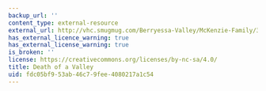 ```yaml
---
backup_url: ''
content_type: external-resource
external_url: http://vhc.smugmug.com/Berryessa-Valley/McKenzie-Family/3671954_nnhGhM/211501484_sfCTx8Q#!i=211501484&k=sfCTx8Q
has_external_licence_warning: true
has_external_license_warning: true
is_broken: ''
license: https://creativecommons.org/licenses/by-nc-sa/4.0/
title: Death of a Valley
uid: fdc05bf9-53ab-46c7-9fee-4080217a1c54
---
```

